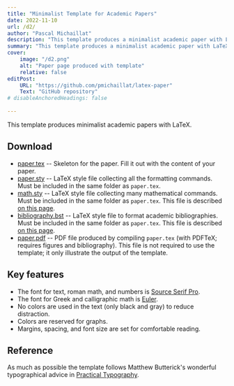 ```yaml
---
title: "Minimalist Template for Academic Papers" 
date: 2022-11-10
url: /d2/
author: "Pascal Michaillat"
description: "This template produces a minimalist academic paper with LaTeX." 
summary: "This template produces a minimalist academic paper with LaTeX." 
cover:
    image: "/d2.png"
    alt: "Paper page produced with template"
    relative: false
editPost:
    URL: "https://github.com/pmichaillat/latex-paper"
    Text: "GitHub repository"
# disableAnchoredHeadings: false
 
---
```


This template produces minimalist academic papers with LaTeX.
 <!-- [This newsletter post](https://pmichaillat.substack.com/p/a-minimalist-template-for-academic) explains the design choices made in the template. -->

## Download

- [paper.tex](/paper.tex) --  Skeleton for the paper. Fill it out with the content of your paper.
- [paper.sty](/paper.sty) --  LaTeX style file collecting all the formatting commands. Must be included in the same folder as `paper.tex`.
- [math.sty](/math.sty) -- LaTeX style file collecting many mathematical commands. Must be included in the same folder as `paper.tex`. This file is described [on this page](/d3/). 
- [bibliography.bst](/bibliography.bst) -- LaTeX style file to format academic bibliographies. Must be included in the same folder as `paper.tex`. This file is described [on this page](/d4/). 
- [paper.pdf](/paper.pdf) -- PDF file produced by compiling `paper.tex` (with PDFTeX; requires figures and bibliography). This file is not required to use the template; it only illustrate the output of the template. 

<!-- ## and how to use them

- `presentation.tex` –  Skeleton of the presentation. Fill it out with the content of your presentation.
- `presentation.sty` –  LaTeX style file collecting all the formatting commands. Must be included in the same folder as `presentation.tex`.
- `math.sty` – LaTeX style file collecting many mathematical commands. Must be included in the same folder as `presentation.tex`. This file is hosted and described [in this GitHub repository](https://github.com/pmichaillat/latex-math). 
- `figures.pdf` – PDF file with all the figures included in the presentation. Replace the figures with your own figures---one per page. An easy way to do that is to create a Keynote or Powerpoint presentation; insert each figure as a slide background; and save the resulting presentation as PDF. With this method, all the figures have the exact same size. It is also possible to use Keynote or Powerpoint to annotate easily the figures created with an external software (Matlab, R, and so on).
- `presentation.pdf` – PDF file produced by compiling `presentation.tex` (with PDFTeX). This file is not required to use the template; it only illustrate the output of the template. -->

## Key features

- The font for text, roman math, and numbers is [Source Serif Pro](https://fonts.google.com/specimen/Source+Serif+Pro).
- The font for Greek and calligraphic math is [Euler](http://luc.devroye.org/fonts-26139.html).
- No colors are used in the text (only black and gray) to reduce distraction.
- Colors are reserved for graphs.
- Margins, spacing, and font size are set for comfortable reading.

## Reference

As much as possible the template follows Matthew Butterick's wonderful typographical advice in [Practical Typography](https://practicaltypography.com).
